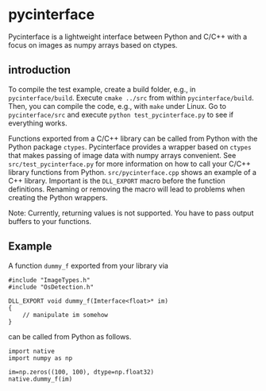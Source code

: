 # pycinterface
Pycinterface is a lightweight interface between Python and C/C++ with a focus on images as numpy arrays based on ctypes.

## introduction

To compile the test example,
create a build folder, e.g., in ```pycinterface/build```. Execute ```cmake ../src``` from within ```pycinterface/build```. Then, you can compile the code, e.g., with ```make``` under Linux. Go to ```pycinterface/src``` and execute ```python test_pycinterface.py``` to see if everything works.

Functions exported from a C/C++ library can be called from Python with the Python package ```ctypes```. Pycinterface provides a wrapper based on ```ctypes``` that makes passing of image data with numpy arrays convenient. See ```src/test_pycinterface.py``` for more information on how to call your C/C++ library functions from Python. ```src/pycinterface.cpp``` shows an example of a C++ library. Important is the ```DLL_EXPORT``` macro before the function definitions. Renaming or removing the macro will lead to problems when creating the Python wrappers. 

Note: Currently, returning values is not supported. You have to pass output buffers to your functions.

## Example

A function ```dummy_f``` exported from your library via
```
#include "ImageTypes.h"
#include "OsDetection.h"

DLL_EXPORT void dummy_f(Imterface<float>* im)
{
    // manipulate im somehow
}
```
can be called from Python as follows.
```
import native
import numpy as np

im=np.zeros((100, 100), dtype=np.float32)
native.dummy_f(im)
```
